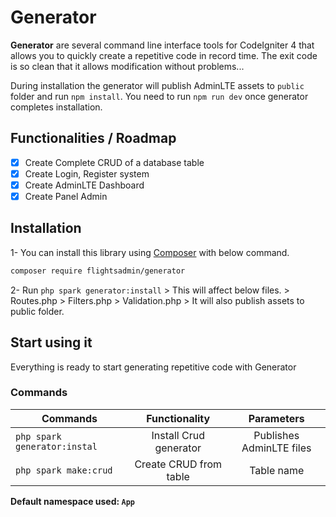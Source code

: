 # Generator
**Generator** are several command line interface tools for CodeIgniter 4 that allows you to quickly create a repetitive code in record time. The exit code is so clean that it allows modification without problems...

During installation the generator will publish AdminLTE assets to ```public``` folder and run ```npm install```.
You need to run ```npm run dev``` once generator completes installation.

## Functionalities / Roadmap

 - [x] Create Complete CRUD of a database table
 - [x] Create Login, Register system
 - [x] Create AdminLTE Dashboard
 - [x] Create Panel Admin

## Installation
 1-  You can install this library using [Composer](https://getcomposer.com) with below command.
 
  ```bash 
  composer require flightsadmin/generator
  ```

2- Run ```php spark generator:install```
    > This will affect below files.
      > Routes.php
      > Filters.php
      > Validation.php
    > It will also publish assets to public folder.

## Start using it  
Everything is ready to start generating repetitive code with Generator  

### Commands

 Commands       |      Functionality      |  Parameters |
|------------------|:-------------:|:------:|
| ```php spark generator:instal``` |  Install Crud generator | Publishes AdminLTE files  |
| ```php spark make:crud``` |  Create CRUD from table   | Table name  |


**Default namespace used:  `App`**

